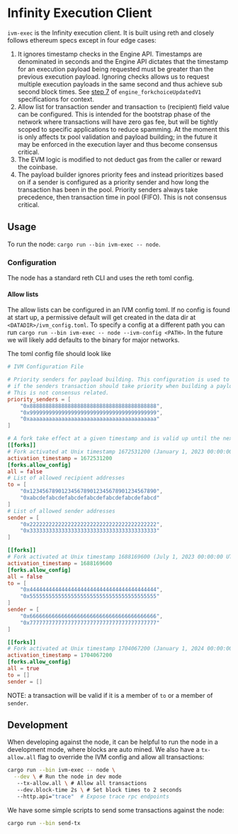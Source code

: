 # Infinity Execution Client

`ivm-exec` is the Infinity execution client. It is built using reth and closely follows ethereum specs except in four edge cases:

1) It ignores timestamp checks in the Engine API. Timestamps are denominated in seconds and the Engine API dictates that the timestamp for an execution payload being requested must be greater than the previous execution payload. Ignoring checks allows us to request multiple execution payloads in the same second and thus achieve sub second block times. See [step 7](https://github.com/ethereum/execution-apis/blob/main/src/engine/paris.md#specification-1) of `engine_forkchoiceUpdatedV1` specifications for context.
2) Allow list for transaction sender and transaction `to` (recipient) field value can be configured. This is intended for the bootstrap phase of the network where transactions will have zero gas fee, but will be tightly scoped to specific applications to reduce spamming. At the moment this is only affects tx pool validation and payload building; in the future it may be enforced in the execution layer and thus become consensus critical. 
3) The EVM logic is modified to not deduct gas from the caller or reward the coinbase.
4) The payload builder ignores priority fees and instead prioritizes based on if a sender is configured as a priority sender and how long the transaction has been in the pool. Priority senders always take precedence, then transaction time in pool (FIFO). This is not consensus critical.

## Usage

To run the node: `cargo run --bin ivm-exec -- node`.

### Configuration

The node has a standard reth CLI and uses the reth toml config.

#### Allow lists

The allow lists can be configured in an IVM config toml. If no config is found at start up, a permissive default will get created in the data dir at `<DATADIR>/ivm_config.toml`. To specify a config at a different path you can run `cargo run --bin ivm-exec -- node --ivm-config <PATH>`. In the future we will likely add defaults to the binary for major networks.

The toml config file should look like 

```toml
# IVM Configuration File

# Priority senders for payload building. This configuration is used to determine
# if the senders transaction should take priority when building a payload.
# This is not consensus related.
priority_senders = [
    "0x8888888888888888888888888888888888888888",
    "0x9999999999999999999999999999999999999999",
    "0xaaaaaaaaaaaaaaaaaaaaaaaaaaaaaaaaaaaaaaaa"
]

# A fork take effect at a given timestamp and is valid up until the next fork.
[[forks]]
# Fork activated at Unix timestamp 1672531200 (January 1, 2023 00:00:00 UTC)
activation_timestamp = 1672531200
[forks.allow_config]
all = false
# List of allowed recipient addresses
to = [
    "0x1234567890123456789012345678901234567890",
    "0xabcdefabcdefabcdefabcdefabcdefabcdefabcd"
]
# List of allowed sender addresses
sender = [
    "0x2222222222222222222222222222222222222222",
    "0x3333333333333333333333333333333333333333"
]

[[forks]]
# Fork activated at Unix timestamp 1688169600 (July 1, 2023 00:00:00 UTC)
activation_timestamp = 1688169600
[forks.allow_config]
all = false
to = [
    "0x4444444444444444444444444444444444444444",
    "0x5555555555555555555555555555555555555555"
]
sender = [
    "0x6666666666666666666666666666666666666666",
    "0x7777777777777777777777777777777777777777"
]

[[forks]]
# Fork activated at Unix timestamp 1704067200 (January 1, 2024 00:00:00 UTC)
activation_timestamp = 1704067200
[forks.allow_config]
all = true
to = []
sender = []
```

NOTE: a transaction will be valid if it is a member of `to` or a member of `sender`.

## Development

When developing against the node, it can be helpful to run the node in a development mode, where blocks are auto mined. We also have a `tx-allow.all` flag to override the IVM config and allow all transactions: 

```sh
cargo run --bin ivm-exec -- node \
  --dev \ # Run the node in dev mode
   --tx-allow.all \ # Allow all transactions
   --dev.block-time 2s \ # Set block times to 2 seconds
   --http.api="trace"  # Expose trace rpc endpoints
```

We have some simple scripts to send some transactions against the node:

```sh
cargo run --bin send-tx
```
